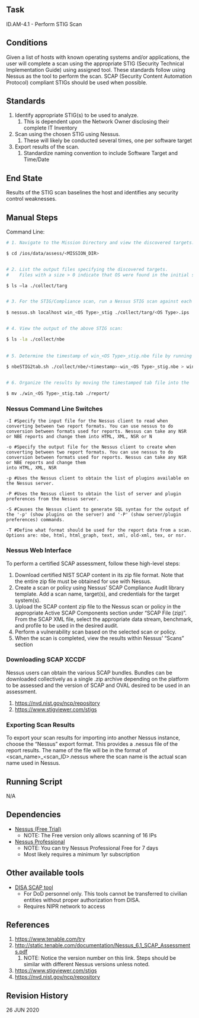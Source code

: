 ## Task

ID.AM-4.1 - Perform STIG Scan

## Conditions

Given a list of hosts with known operating systems and/or applications, the user will complete a scan using the appropriate STIG (Security Technical Implementation Guide) using assigned tool. These standards follow using Nessus as the tool to perform the scan. SCAP (Security Content Automation Protocol) compliant STIGs should be used when
possible.

## Standards

1. Identify appropriate STIG(s) to be used to analyze.
   1. This is dependent upon the Network Owner disclosing their complete IT Inventory
1. Scan using the chosen STIG using Nessus.
   1. These will likely be conducted several times, one per software target
1. Export results of the scan.
   1. Standardize naming convention to include Software Target and Time/Date

## End State

 Results of the STIG scan baselines the host and identifies any security control weaknesses.

## Manual Steps

Command Line:

```bash
# 1. Navigate to the Mission Directory and view the discovered targets. 

$ cd /ios/data/assess/<MISSION_DIR>


# 2. List the output files specifying the discovered targets.
#    Files with a size > 0 indicate that OS were found in the initial scan.

$ ls –la ./collect/targ


# 3. For the STIG/Compliance scan, run a Nessus STIG scan against each OS type (a.k.a. target):
 
$ nessus.sh localhost win_<OS Type>_stig ./collect/targ/<OS Type>.ips


# 4. View the output of the above STIG scan:

$ ls -la ./collect/nbe
 
 
# 5. Determine the timestamp of win_<OS Type>_stig.nbe file by running the nbeSTIG2tab.sh script against the nbe files created in Step 2
 
$ nbeSTIG2tab.sh ./collect/nbe/<timestamp>-win_<OS Type>_stig.nbe > win_<OS Type>_stig.tab


# 6. Organize the results by moving the timestamped tab file into the 'reports' directory:

$ mv ./win_<OS Type>_stig.tab ./report/
```

### Nessus Command Line Switches

```
-I #Specify the input file for the Nessus client to read when converting between two report formats. You can use nessus to do conversion between formats used for reports. Nessus can take any NSR or NBE reports and change them into HTML, XML, NSR or N

-o #Specify the output file for the Nessus client to create when converting between two report formats. You can use nessus to do conversion between formats used for reports. Nessus can take any NSR or NBE reports and change them
into HTML, XML, NSR

-p #Uses the Nessus client to obtain the list of plugins available on the Nessus server.

-P #Uses the Nessus client to obtain the list of server and plugin preferences from the Nessus server.

-S #Causes the Nessus client to generate SQL syntax for the output of the '-p' (show plugins on the server) and '-P' (show server/plugin preferences) commands.

-T #Define what format should be used for the report data from a scan. Options are: nbe, html, html_graph, text, xml, old-xml, tex, or nsr.
```

### Nessus Web Interface

To perform a certified SCAP assessment, follow these high-level steps:

1. Download certified NIST SCAP content in its zip file format. Note that the entire zip file must be obtained for use with Nessus.
2. Create a scan or policy using Nessus’ SCAP Compliance Audit library template. Add a scan name, target(s), and credentials for the target system(s).
3. Upload the SCAP content zip file to the Nessus scan or policy in the appropriate Active SCAP Components section under “SCAP File (zip)”. From the SCAP XML file, select the appropriate data stream, benchmark, and profile to be used in the desired audit.
4. Perform a vulnerability scan based on the selected scan or policy.
5. When the scan is completed, view the results within Nessus’ “Scans” section

### Downloading SCAP XCCDF

Nessus users can obtain the various SCAP bundles. Bundles can be downloaded collectively as a single .zip archive depending on the platform to be assessed and the version of SCAP and OVAL desired to be used in an assessment.

1. https://nvd.nist.gov/ncp/repository
1. https://www.stigviewer.com/stigs

### Exporting Scan Results

To export your scan results for importing into another Nessus instance, choose the “Nessus” export format. This provides a .nessus file of the report results. The name of the file will be in the format of <scan_name>_<scan_ID>.nessus where the scan name is the actual scan name used in Nessus. 

## Running Script

N/A

## Dependencies

- [Nessus (Free Trial)](https://www.tenable.com/try)
  - NOTE: The Free version only allows scanning of 16 IPs
- [Nessus Professional](https://www.tenable.com/products/nessus)  
  - NOTE: You can try Nessus Professional Free for 7 days
  - Most likely requires a minimum 1yr subscription

## Other available tools

- [DISA SCAP tool](https://public.cyber.mil/stigs/)
  - For DoD personnel only. This tools cannot be transferred to civilian entities without proper authorization from DISA.
  - Requires NIPR network to access

## References

1. https://www.tenable.com/try
1. http://static.tenable.com/documentation/Nessus_6.1_SCAP_Assessments.pdf 
   1. NOTE: Notice the version number on this link. Steps should be similar with different Nessus versions unless noted.
1. https://www.stigviewer.com/stigs
1. https://nvd.nist.gov/ncp/repository

## Revision History

26 JUN 2020
